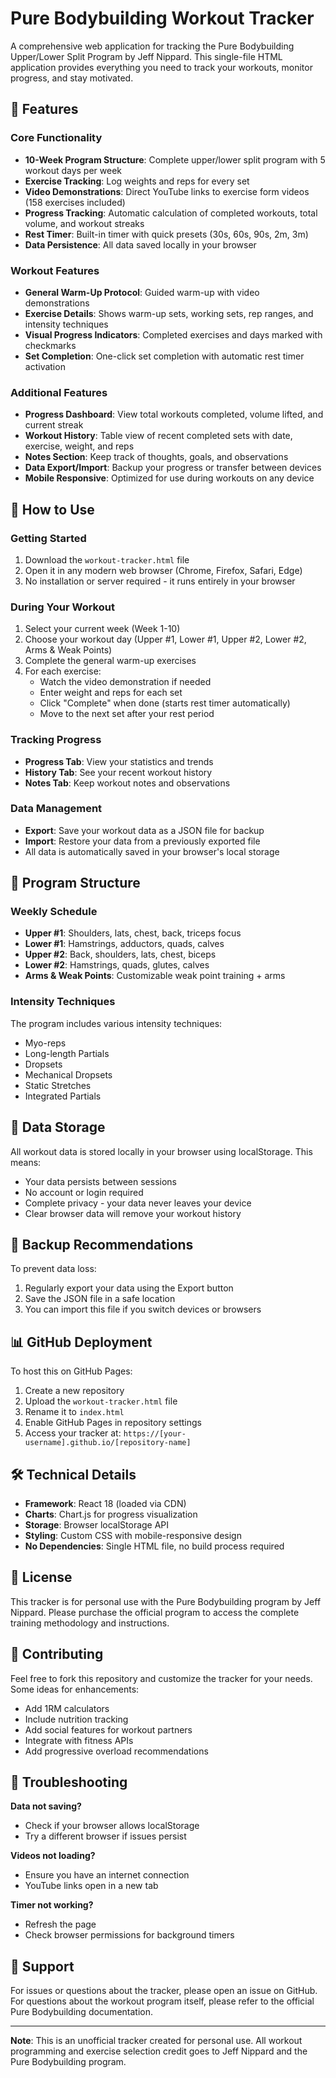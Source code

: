 # Pure Bodybuilding Workout Tracker

A comprehensive web application for tracking the Pure Bodybuilding Upper/Lower Split Program by Jeff Nippard. This single-file HTML application provides everything you need to track your workouts, monitor progress, and stay motivated.

## 🚀 Features

### Core Functionality
- **10-Week Program Structure**: Complete upper/lower split program with 5 workout days per week
- **Exercise Tracking**: Log weights and reps for every set
- **Video Demonstrations**: Direct YouTube links to exercise form videos (158 exercises included)
- **Progress Tracking**: Automatic calculation of completed workouts, total volume, and workout streaks
- **Rest Timer**: Built-in timer with quick presets (30s, 60s, 90s, 2m, 3m)
- **Data Persistence**: All data saved locally in your browser

### Workout Features
- **General Warm-Up Protocol**: Guided warm-up with video demonstrations
- **Exercise Details**: Shows warm-up sets, working sets, rep ranges, and intensity techniques
- **Visual Progress Indicators**: Completed exercises and days marked with checkmarks
- **Set Completion**: One-click set completion with automatic rest timer activation

### Additional Features
- **Progress Dashboard**: View total workouts completed, volume lifted, and current streak
- **Workout History**: Table view of recent completed sets with date, exercise, weight, and reps
- **Notes Section**: Keep track of thoughts, goals, and observations
- **Data Export/Import**: Backup your progress or transfer between devices
- **Mobile Responsive**: Optimized for use during workouts on any device

## 📱 How to Use

### Getting Started
1. Download the `workout-tracker.html` file
2. Open it in any modern web browser (Chrome, Firefox, Safari, Edge)
3. No installation or server required - it runs entirely in your browser

### During Your Workout
1. Select your current week (Week 1-10)
2. Choose your workout day (Upper #1, Lower #1, Upper #2, Lower #2, Arms & Weak Points)
3. Complete the general warm-up exercises
4. For each exercise:
   - Watch the video demonstration if needed
   - Enter weight and reps for each set
   - Click "Complete" when done (starts rest timer automatically)
   - Move to the next set after your rest period

### Tracking Progress
- **Progress Tab**: View your statistics and trends
- **History Tab**: See your recent workout history
- **Notes Tab**: Keep workout notes and observations

### Data Management
- **Export**: Save your workout data as a JSON file for backup
- **Import**: Restore your data from a previously exported file
- All data is automatically saved in your browser's local storage

## 🎯 Program Structure

### Weekly Schedule
- **Upper #1**: Shoulders, lats, chest, back, triceps focus
- **Lower #1**: Hamstrings, adductors, quads, calves
- **Upper #2**: Back, shoulders, lats, chest, biceps
- **Lower #2**: Hamstrings, quads, glutes, calves
- **Arms & Weak Points**: Customizable weak point training + arms

### Intensity Techniques
The program includes various intensity techniques:
- Myo-reps
- Long-length Partials
- Dropsets
- Mechanical Dropsets
- Static Stretches
- Integrated Partials

## 💾 Data Storage

All workout data is stored locally in your browser using localStorage. This means:
- Your data persists between sessions
- No account or login required
- Complete privacy - your data never leaves your device
- Clear browser data will remove your workout history

## 🔄 Backup Recommendations

To prevent data loss:
1. Regularly export your data using the Export button
2. Save the JSON file in a safe location
3. You can import this file if you switch devices or browsers

## 📊 GitHub Deployment

To host this on GitHub Pages:
1. Create a new repository
2. Upload the `workout-tracker.html` file
3. Rename it to `index.html`
4. Enable GitHub Pages in repository settings
5. Access your tracker at: `https://[your-username].github.io/[repository-name]`

## 🛠️ Technical Details

- **Framework**: React 18 (loaded via CDN)
- **Charts**: Chart.js for progress visualization
- **Storage**: Browser localStorage API
- **Styling**: Custom CSS with mobile-responsive design
- **No Dependencies**: Single HTML file, no build process required

## 📝 License

This tracker is for personal use with the Pure Bodybuilding program by Jeff Nippard. Please purchase the official program to access the complete training methodology and instructions.

## 🤝 Contributing

Feel free to fork this repository and customize the tracker for your needs. Some ideas for enhancements:
- Add 1RM calculators
- Include nutrition tracking
- Add social features for workout partners
- Integrate with fitness APIs
- Add progressive overload recommendations

## 🐛 Troubleshooting

**Data not saving?**
- Check if your browser allows localStorage
- Try a different browser if issues persist

**Videos not loading?**
- Ensure you have an internet connection
- YouTube links open in a new tab

**Timer not working?**
- Refresh the page
- Check browser permissions for background timers

## 📧 Support

For issues or questions about the tracker, please open an issue on GitHub.
For questions about the workout program itself, please refer to the official Pure Bodybuilding documentation.

---

**Note**: This is an unofficial tracker created for personal use. All workout programming and exercise selection credit goes to Jeff Nippard and the Pure Bodybuilding program.